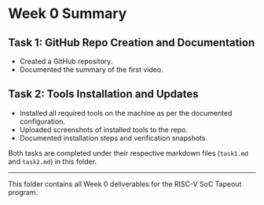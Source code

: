 # Week 0 Summary

## Task 1: GitHub Repo Creation and Documentation
- Created a GitHub repository.
- Documented the summary of the first video.

## Task 2: Tools Installation and Updates
- Installed all required tools on the machine as per the documented configuration.
- Uploaded screenshots of installed tools to the repo.
- Documented installation steps and verification snapshots.

Both tasks are completed under their respective markdown files (`task1.md` and `task2.md`) in this folder.

---
This folder contains all Week 0 deliverables for the RISC-V SoC Tapeout program.

